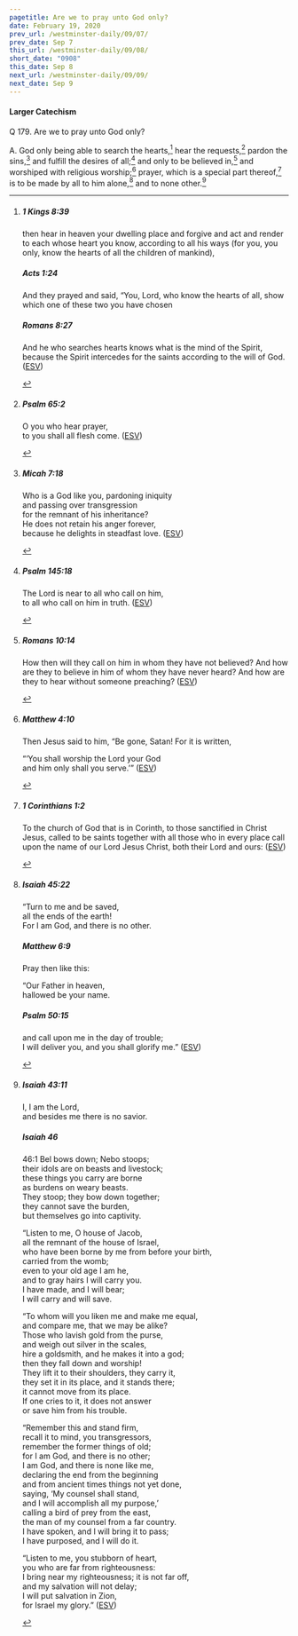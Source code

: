 ```yaml
---
pagetitle: Are we to pray unto God only?
date: February 19, 2020
prev_url: /westminster-daily/09/07/
prev_date: Sep 7
this_url: /westminster-daily/09/08/
short_date: "0908"
this_date: Sep 8
next_url: /westminster-daily/09/09/
next_date: Sep 9
---
```


#### Larger Catechism

<span class="q">Q 179.</span> Are we to pray unto God only?

<span class="q">A.</span> God only being able to search the hearts,[^fnref:wlc1] hear the requests,[^fnref:wlc2] pardon the sins,[^fnref:wlc3] and fulfill the desires of all;[^fnref:wlc4] and only to be believed in,[^fnref:wlc5] and worshiped with religious worship;[^fnref:wlc6] prayer, which is a special part thereof,[^fnref:wlc7] is to be made by all to him alone,[^fnref:wlc8] and to none other.[^fnref:wlc9]


[^fnref:wlc1]: <div class="esv"><h5>1 Kings 8:39</h5> <div class="esv-text"><p id="p11008039.01-1">then hear in heaven your dwelling place and forgive and act and render to each whose heart you know, according to all his ways (for you, you only, know the hearts of all the children of mankind),</p> </div><h5>Acts 1:24</h5> <div class="esv-text"><p id="p44001024.01-2">And they prayed and said, &#8220;You, Lord, who know the hearts of all, show which one of these two you have chosen</p> </div><h5>Romans 8:27</h5> <div class="esv-text"><p id="p45008027.01-3">And he who searches hearts knows what is the mind of the Spirit, because the Spirit intercedes for the saints according to the will of God.  (<a href="http://www.esv.org" class="copyright">ESV</a>)</p> </div> </div>

[^fnref:wlc2]: <div class="esv"><h5>Psalm 65:2</h5> <div class="esv-text"><div class="block-indent"> <p class="line-group" id="p19065002.01-1">O you who hear prayer,<br /> <span class="indent"></span>to you shall all flesh come.  (<a href="http://www.esv.org" class="copyright">ESV</a>)</p> </div> </div> </div>

[^fnref:wlc3]: <div class="esv"><h5>Micah 7:18</h5> <div class="esv-text"> <div class="block-indent"> <p class="line-group" id="p33007018.06-1">Who is a God like you, pardoning iniquity<br /> <span class="indent"></span>and passing over transgression<br /> <span class="indent"></span>for the remnant of his inheritance?<br /> He does not retain his anger forever,<br /> <span class="indent"></span>because he delights in steadfast love.  (<a href="http://www.esv.org" class="copyright">ESV</a>)</p> </div> </div> </div>

[^fnref:wlc4]: <div class="esv"><h5>Psalm 145:18</h5> <div class="esv-text"><div class="block-indent"> <p class="line-group" id="p19145018.01-1">The <span class="small-caps">Lord</span> is near to all who call on him,<br /> <span class="indent"></span>to all who call on him in truth.  (<a href="http://www.esv.org" class="copyright">ESV</a>)</p> </div> </div> </div>

[^fnref:wlc5]: <div class="esv"><h5>Romans 10:14</h5> <div class="esv-text"><p id="p45010014.01-1">How then will they call on him in whom they have not believed? And how are they to believe in him of whom they have never heard? And how are they to hear without someone preaching?  (<a href="http://www.esv.org" class="copyright">ESV</a>)</p> </div> </div>

[^fnref:wlc6]: <div class="esv"><h5>Matthew 4:10</h5> <div class="esv-text"><p id="p40004010.01-1">Then Jesus said to him, <span class="woc">&#8220;Be gone, Satan! For it is written,</span></p> <div class="block-indent"> <p class="line-group" id="p40004010.13-1"><span class="woc">&#8220;&#8216;You shall worship the Lord your God<br /> <span class="indent"></span>and him only shall you serve.&#8217;&#8221;</span>  (<a href="http://www.esv.org" class="copyright">ESV</a>)</p> </div> </div> </div>

[^fnref:wlc7]: <div class="esv"><h5>1 Corinthians 1:2</h5> <div class="esv-text"><p class="chapter-first" id="p46001002.01-1">To the church of God that is in Corinth, to those sanctified in Christ Jesus, called to be saints together with all those who in every place call upon the name of our Lord Jesus Christ, both their Lord and ours:  (<a href="http://www.esv.org" class="copyright">ESV</a>)</p> </div> </div>

[^fnref:wlc8]: <div class="esv"><h5>Isaiah 45:22</h5> <div class="esv-text"><div class="block-indent"> <p class="line-group" id="p23045022.01-1">&#8220;Turn to me and be saved,<br /> <span class="indent"></span>all the ends of the earth!<br /> <span class="indent"></span>For I am God, and there is no other.</p> </div> </div><h5>Matthew 6:9</h5> <div class="esv-text"><p id="p40006009.01-2"><span class="woc">Pray then like this:</span></p> <div class="block-indent"> <p class="line-group" id="p40006009.05-2"><span class="woc">&#8220;Our Father in heaven,<br /> hallowed be your name.</span></p> </div> </div><h5>Psalm 50:15</h5> <div class="esv-text"><div class="block-indent"> <p class="line-group" id="p19050015.01-3">and call upon me in the day of trouble;<br /> <span class="indent"></span>I will deliver you, and you shall glorify me.&#8221;  (<a href="http://www.esv.org" class="copyright">ESV</a>)</p> </div> </div> </div>

[^fnref:wlc9]: <div class="esv"><h5>Isaiah 43:11</h5> <div class="esv-text"><div class="block-indent"> <p class="line-group" id="p23043011.01-1">I, I am the <span class="small-caps">Lord</span>,<br /> <span class="indent"></span>and besides me there is no savior.</p> </div> </div><h5>Isaiah 46</h5> <div class="esv-text"> <div class="block-indent"> <p class="line-group" id="p23046001.10-2"><span class="chapter-num" id="v23046001-2">46:1&nbsp;</span>Bel bows down; Nebo stoops;<br /> <span class="indent"></span>their idols are on beasts and livestock;<br /> these things you carry are borne<br /> <span class="indent"></span>as burdens on weary beasts.<br />  They stoop; they bow down together;<br /> <span class="indent"></span>they cannot save the burden,<br /> <span class="indent"></span>but themselves go into captivity.</p>  <p class="line-group" id="p23046003.01-2">&#8220;Listen to me, O house of Jacob,<br /> <span class="indent"></span>all the remnant of the house of Israel,<br /> who have been borne by me from before your birth,<br /> <span class="indent"></span>carried from the womb;<br />  even to your old age I am he,<br /> <span class="indent"></span>and to gray hairs I will carry you.<br /> I have made, and I will bear;<br /> <span class="indent"></span>I will carry and will save.</p>  <p class="line-group" id="p23046005.01-2">&#8220;To whom will you liken me and make me equal,<br /> <span class="indent"></span>and compare me, that we may be alike?<br />  Those who lavish gold from the purse,<br /> <span class="indent"></span>and weigh out silver in the scales,<br /> hire a goldsmith, and he makes it into a god;<br /> <span class="indent"></span>then they fall down and worship!<br />  They lift it to their shoulders, they carry it,<br /> <span class="indent"></span>they set it in its place, and it stands there;<br /> <span class="indent"></span>it cannot move from its place.<br /> If one cries to it, it does not answer<br /> <span class="indent"></span>or save him from his trouble.</p>  <p class="line-group" id="p23046008.01-2">&#8220;Remember this and stand firm,<br /> <span class="indent"></span>recall it to mind, you transgressors,<br />  <span class="indent"></span>remember the former things of old;<br /> for I am God, and there is no other;<br /> <span class="indent"></span>I am God, and there is none like me,<br />  declaring the end from the beginning<br /> <span class="indent"></span>and from ancient times things not yet done,<br /> saying, &#8216;My counsel shall stand,<br /> <span class="indent"></span>and I will accomplish all my purpose,&#8217;<br />  calling a bird of prey from the east,<br /> <span class="indent"></span>the man of my counsel from a far country.<br /> I have spoken, and I will bring it to pass;<br /> <span class="indent"></span>I have purposed, and I will do it.</p>  <p class="line-group" id="p23046012.01-2">&#8220;Listen to me, you stubborn of heart,<br /> <span class="indent"></span>you who are far from righteousness:<br />  I bring near my righteousness; it is not far off,<br /> <span class="indent"></span>and my salvation will not delay;<br /> I will put salvation in Zion,<br /> <span class="indent"></span>for Israel my glory.&#8221;  (<a href="http://www.esv.org" class="copyright">ESV</a>)</p> </div> </div> </div>

